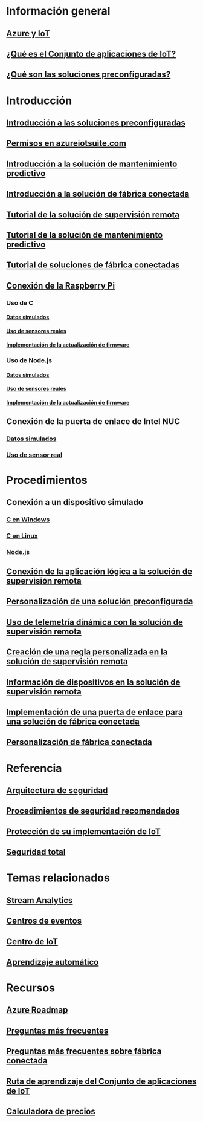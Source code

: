# Información general
## [Azure y IoT](iot-suite-what-is-azure-iot.md)
## [¿Qué es el Conjunto de aplicaciones de IoT?](iot-suite-overview.md)
## [¿Qué son las soluciones preconfiguradas?](iot-suite-what-are-preconfigured-solutions.md)


# Introducción
## [Introducción a las soluciones preconfiguradas](iot-suite-getstarted-preconfigured-solutions.md)
## [Permisos en azureiotsuite.com](iot-suite-permissions.md)
## [Introducción a la solución de mantenimiento predictivo](iot-suite-predictive-overview.md)
## [Introducción a la solución de fábrica conectada](iot-suite-connected-factory-overview.md)
## [Tutorial de la solución de supervisión remota](iot-suite-remote-monitoring-sample-walkthrough.md)
## [Tutorial de la solución de mantenimiento predictivo](iot-suite-predictive-walkthrough.md)
## [Tutorial de soluciones de fábrica conectadas](iot-suite-connected-factory-sample-walkthrough.md)
## [Conexión de la Raspberry Pi](iot-suite-raspberry-pi-kit-get-started.md)
### Uso de C
#### [Datos simulados](iot-suite-raspberry-pi-kit-c-get-started-simulator.md)
#### [Uso de sensores reales](iot-suite-raspberry-pi-kit-c-get-started-basic.md)
#### [Implementación de la actualización de firmware](iot-suite-raspberry-pi-kit-c-get-started-advanced.md)
### Uso de Node.js
#### [Datos simulados](iot-suite-raspberry-pi-kit-node-get-started-simulator.md)
#### [Uso de sensores reales](iot-suite-raspberry-pi-kit-node-get-started-basic.md)
#### [Implementación de la actualización de firmware](iot-suite-raspberry-pi-kit-node-get-started-advanced.md)
## Conexión de la puerta de enlace de Intel NUC
### [Datos simulados](iot-suite-gateway-kit-get-started-simulator.md)
### [Uso de sensor real](iot-suite-gateway-kit-get-started-sensortag.md)

# Procedimientos
## Conexión a un dispositivo simulado
### [C en Windows](iot-suite-connecting-devices.md)
### [C en Linux](iot-suite-connecting-devices-linux.md)
### [Node.js](iot-suite-connecting-devices-node.md)
## [Conexión de la aplicación lógica a la solución de supervisión remota](iot-suite-logic-apps-tutorial.md)
## [Personalización de una solución preconfigurada](iot-suite-guidance-on-customizing-preconfigured-solutions.md)
## [Uso de telemetría dinámica con la solución de supervisión remota](iot-suite-dynamic-telemetry.md)
## [Creación de una regla personalizada en la solución de supervisión remota](iot-suite-custom-rule.md)
## [Información de dispositivos en la solución de supervisión remota](iot-suite-remote-monitoring-device-info.md)
## [Implementación de una puerta de enlace para una solución de fábrica conectada](iot-suite-connected-factory-gateway-deployment.md)
## [Personalización de fábrica conectada](iot-suite-connected-factory-customize.md)

# Referencia
## [Arquitectura de seguridad](iot-security-architecture.md)
## [Procedimientos de seguridad recomendados](iot-security-best-practices.md)
## [Protección de su implementación de IoT](iot-suite-security-deployment.md)
## [Seguridad total](securing-iot-ground-up.md)

# Temas relacionados
## [Stream Analytics](/azure/stream-analytics/)
## [Centros de eventos](/azure/event-hubs/)
## [Centro de IoT](/azure/iot-hub/)
## [Aprendizaje automático](/azure/machine-learning/)

# Recursos
## [Azure Roadmap](https://azure.microsoft.com/roadmap/)
## [Preguntas más frecuentes](iot-suite-faq.md)
## [Preguntas más frecuentes sobre fábrica conectada](iot-suite-faq-cf.md)
## [Ruta de aprendizaje del Conjunto de aplicaciones de IoT](https://azure.microsoft.com/documentation/learning-paths/iot-suite/)
## [Calculadora de precios](https://azure.microsoft.com/pricing/calculator/)




